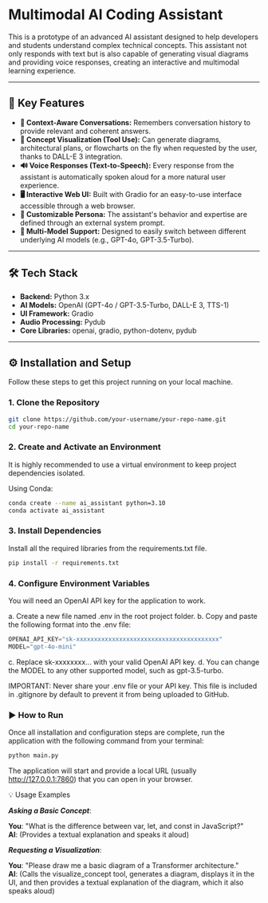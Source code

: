 # Multimodal AI Coding Assistant

This is a prototype of an advanced AI assistant designed to help developers and students understand complex technical concepts. This assistant not only responds with text but is also capable of generating visual diagrams and providing voice responses, creating an interactive and multimodal learning experience.

---

## 🚀 Key Features

- **💬 Context-Aware Conversations:** Remembers conversation history to provide relevant and coherent answers.
- **🎨 Concept Visualization (Tool Use):** Can generate diagrams, architectural plans, or flowcharts on the fly when requested by the user, thanks to DALL-E 3 integration.
- **🔊 Voice Responses (Text-to-Speech):** Every response from the assistant is automatically spoken aloud for a more natural user experience.
- **🖥️ Interactive Web UI:** Built with Gradio for an easy-to-use interface accessible through a web browser.
- **🧠 Customizable Persona:** The assistant's behavior and expertise are defined through an external system prompt.
- **🤖 Multi-Model Support:** Designed to easily switch between different underlying AI models (e.g., GPT-4o, GPT-3.5-Turbo).

---

## 🛠️ Tech Stack

- **Backend:** Python 3.x
- **AI Models:** OpenAI (GPT-4o / GPT-3.5-Turbo, DALL-E 3, TTS-1)
- **UI Framework:** Gradio
- **Audio Processing:** Pydub
- **Core Libraries:** openai, gradio, python-dotenv, pydub

---

## ⚙️ Installation and Setup

Follow these steps to get this project running on your local machine.

### 1. Clone the Repository

```bash
git clone https://github.com/your-username/your-repo-name.git
cd your-repo-name
```

### 2. Create and Activate an Environment
It is highly recommended to use a virtual environment to keep project dependencies isolated.

Using Conda:
```bash
conda create --name ai_assistant python=3.10
conda activate ai_assistant
```

### 3. Install Dependencies
Install all the required libraries from the requirements.txt file.

```bash
pip install -r requirements.txt
```

### 4. Configure Environment Variables
You will need an OpenAI API key for the application to work.

a. Create a new file named .env in the root project folder.
b. Copy and paste the following format into the .env file:
```python
OPENAI_API_KEY="sk-xxxxxxxxxxxxxxxxxxxxxxxxxxxxxxxxxxxxxxxx"
MODEL="gpt-4o-mini"
```
c. Replace sk-xxxxxxxx... with your valid OpenAI API key.
d. You can change the MODEL to any other supported model, such as gpt-3.5-turbo.

IMPORTANT: Never share your .env file or your API key. This file is included in .gitignore by default to prevent it from being uploaded to GitHub.

### ▶️ How to Run
Once all installation and configuration steps are complete, run the application with the following command from your terminal:

```bash
python main.py
```
The application will start and provide a local URL (usually http://127.0.0.1:7860) that you can open in your browser.

💡 Usage Examples

***Asking a Basic Concept***:

**You**: "What is the difference between var, let, and const in JavaScript?"\
**AI**: (Provides a textual explanation and speaks it aloud)

***Requesting a Visualization***:

**You**: "Please draw me a basic diagram of a Transformer architecture."\
**AI**: (Calls the visualize_concept tool, generates a diagram, displays it in the UI, and then provides a textual explanation of the diagram, which it also speaks aloud)
